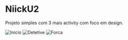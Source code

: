 # NiickU2
Projeto simples com 3 mais activity com foco em design.

![Inicio ](https://github.com/senhorN/NiickU2/assets/90424448/3585b670-7c1d-4cd4-92b9-4d6d23fd268d)
![Detetive](https://github.com/senhorN/NiickU2/assets/90424448/cceb3b8a-bf85-4173-9866-322617b55cd6)
![Forca](https://github.com/senhorN/NiickU2/assets/90424448/843c80df-9d05-4721-8525-e849bec5dffd)
